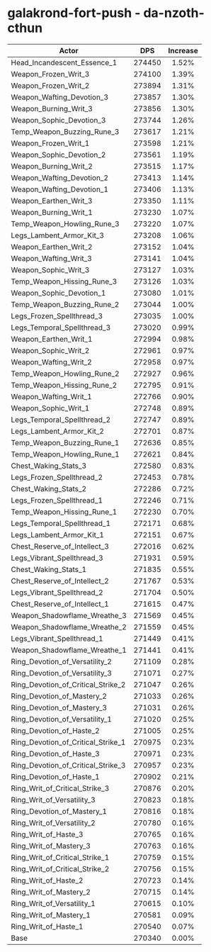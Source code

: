 # galakrond-fort-push - da-nzoth-cthun
| Actor | DPS | Increase |
|---|:---:|:---:|
|Head_Incandescent_Essence_1|274450|1.52%|
|Weapon_Frozen_Writ_3|274100|1.39%|
|Weapon_Frozen_Writ_2|273894|1.31%|
|Weapon_Wafting_Devotion_3|273857|1.30%|
|Weapon_Burning_Writ_3|273856|1.30%|
|Weapon_Sophic_Devotion_3|273744|1.26%|
|Temp_Weapon_Buzzing_Rune_3|273617|1.21%|
|Weapon_Frozen_Writ_1|273598|1.21%|
|Weapon_Sophic_Devotion_2|273561|1.19%|
|Weapon_Burning_Writ_2|273515|1.17%|
|Weapon_Wafting_Devotion_2|273413|1.14%|
|Weapon_Wafting_Devotion_1|273406|1.13%|
|Weapon_Earthen_Writ_3|273350|1.11%|
|Weapon_Burning_Writ_1|273230|1.07%|
|Temp_Weapon_Howling_Rune_3|273220|1.07%|
|Legs_Lambent_Armor_Kit_3|273208|1.06%|
|Weapon_Earthen_Writ_2|273152|1.04%|
|Weapon_Wafting_Writ_3|273141|1.04%|
|Weapon_Sophic_Writ_3|273127|1.03%|
|Temp_Weapon_Hissing_Rune_3|273126|1.03%|
|Weapon_Sophic_Devotion_1|273080|1.01%|
|Temp_Weapon_Buzzing_Rune_2|273044|1.00%|
|Legs_Frozen_Spellthread_3|273035|1.00%|
|Legs_Temporal_Spellthread_3|273020|0.99%|
|Weapon_Earthen_Writ_1|272994|0.98%|
|Weapon_Sophic_Writ_2|272961|0.97%|
|Weapon_Wafting_Writ_2|272958|0.97%|
|Temp_Weapon_Howling_Rune_2|272927|0.96%|
|Temp_Weapon_Hissing_Rune_2|272795|0.91%|
|Weapon_Wafting_Writ_1|272766|0.90%|
|Weapon_Sophic_Writ_1|272748|0.89%|
|Legs_Temporal_Spellthread_2|272747|0.89%|
|Legs_Lambent_Armor_Kit_2|272701|0.87%|
|Temp_Weapon_Buzzing_Rune_1|272636|0.85%|
|Temp_Weapon_Howling_Rune_1|272621|0.84%|
|Chest_Waking_Stats_3|272580|0.83%|
|Legs_Frozen_Spellthread_2|272453|0.78%|
|Chest_Waking_Stats_2|272286|0.72%|
|Legs_Frozen_Spellthread_1|272246|0.71%|
|Temp_Weapon_Hissing_Rune_1|272230|0.70%|
|Legs_Temporal_Spellthread_1|272171|0.68%|
|Legs_Lambent_Armor_Kit_1|272151|0.67%|
|Chest_Reserve_of_Intellect_3|272016|0.62%|
|Legs_Vibrant_Spellthread_3|271931|0.59%|
|Chest_Waking_Stats_1|271835|0.55%|
|Chest_Reserve_of_Intellect_2|271767|0.53%|
|Legs_Vibrant_Spellthread_2|271704|0.50%|
|Chest_Reserve_of_Intellect_1|271615|0.47%|
|Weapon_Shadowflame_Wreathe_3|271569|0.45%|
|Weapon_Shadowflame_Wreathe_2|271559|0.45%|
|Legs_Vibrant_Spellthread_1|271449|0.41%|
|Weapon_Shadowflame_Wreathe_1|271441|0.41%|
|Ring_Devotion_of_Versatility_2|271109|0.28%|
|Ring_Devotion_of_Versatility_3|271071|0.27%|
|Ring_Devotion_of_Critical_Strike_2|271047|0.26%|
|Ring_Devotion_of_Mastery_2|271033|0.26%|
|Ring_Devotion_of_Mastery_3|271031|0.26%|
|Ring_Devotion_of_Versatility_1|271020|0.25%|
|Ring_Devotion_of_Haste_2|271005|0.25%|
|Ring_Devotion_of_Critical_Strike_1|270975|0.23%|
|Ring_Devotion_of_Haste_3|270971|0.23%|
|Ring_Devotion_of_Critical_Strike_3|270957|0.23%|
|Ring_Devotion_of_Haste_1|270902|0.21%|
|Ring_Writ_of_Critical_Strike_3|270876|0.20%|
|Ring_Writ_of_Versatility_3|270823|0.18%|
|Ring_Devotion_of_Mastery_1|270816|0.18%|
|Ring_Writ_of_Versatility_2|270780|0.16%|
|Ring_Writ_of_Haste_3|270765|0.16%|
|Ring_Writ_of_Mastery_3|270763|0.16%|
|Ring_Writ_of_Critical_Strike_1|270759|0.15%|
|Ring_Writ_of_Critical_Strike_2|270756|0.15%|
|Ring_Writ_of_Haste_2|270723|0.14%|
|Ring_Writ_of_Mastery_2|270715|0.14%|
|Ring_Writ_of_Versatility_1|270615|0.10%|
|Ring_Writ_of_Mastery_1|270581|0.09%|
|Ring_Writ_of_Haste_1|270540|0.07%|
|Base|270340|0.00%|
